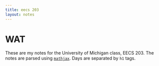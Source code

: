 ```yaml
---
title: eecs 203
layout: notes
---
```

# WAT

These are my notes for the University of Michigan class, EECS 203. The notes are parsed using [`mathjax`](https://www.mathjax.org/). Days are separated by `h1` tags.

